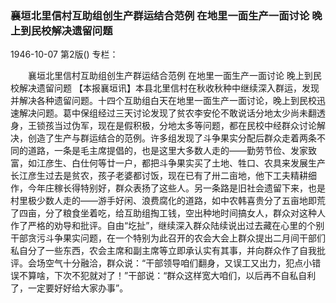 ### 襄垣北里信村互助组创生产群运结合范例  在地里一面生产一面讨论  晚上到民校解决遗留问题

1946-10-07
第2版()
专栏：

　　襄垣北里信村互助组创生产群运结合范例
    在地里一面生产一面讨论
    晚上到民校解决遗留问题
    【本报襄垣讯】本县北里信村在秋收秋种中继续深入群运，发现并解决各种遗留问题。十四个互助组白天在地里一面生产一面讨论，晚上到民校迅速解决问题。葛中保组经过三天讨论发现了贫农李安伦不敢说话分地太少尚未翻透身，王锁孩当过伪军，现在是假积极，分地太多等问题，都在民校中经群众讨论解决，创造了生产与群运结合的范例。许多组发现了斗争果实分配后群众走着两条不同的道路，一条是毛主席提倡的，也是这里大多数人走的——勤劳节俭、发家致富，如江彦生、白仕何等廿一户，都把斗争果实买了土地、牲口、农具来发展生产长江彦生过去是贫农，孩子老婆都讨饭，现在已有了卅二亩地，他下工夫精耕细作，今年庄稼长得特别好，群众表扬了这些人。另一条路是旧社会遗留下来，也是村里极少数人走的——游手好闲、浪费腐化的道路，如中农韩喜贵分了五亩地即荒了四亩，分了粮食坐着吃，给互助组掏工钱，空出种地时间搞女人，群众对这种人作了严格的劝导和批评。自由“圪扯”，继续深入群众陆续说出过去藏在心里的个别干部贪污斗争果实问题，在一个特别为此召开的农会大会上群众提出二月间干部们私自分了一些东西，农会主席和副主席等立即承认实有其事，并向群众作了自我批评。会场空气十分融洽，群众说：“干部领导咱们翻身，又误工又出力，犯点小错误不算啥，下次不犯就对了！”干部说：“群众这样宽大咱们，以后再不自私自利了，一定要好好给大家办事”。
